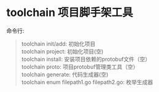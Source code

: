 # toolchain 项目脚手架工具

命令行:  
> toolchain init/add: 初始化项目  
> toolchain project:  初始化项目(空)  
> toolchain install:  安装项目依赖的protobuf文件（空）  
> toolchain proto:    项目protobuf管理类工具（空）  
> toolchain generate: 代码生成器(空)  
> toolchain enum filepath1.go filepath2.go:  枚举生成器  